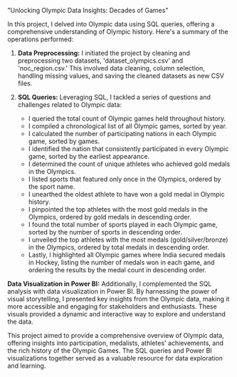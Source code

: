 "Unlocking Olympic Data Insights: Decades of Games"

In this project, I delved into Olympic data using SQL queries, offering a comprehensive understanding of Olympic history. Here's a summary of the operations performed:

1. **Data Preprocessing:** I initiated the project by cleaning and preprocessing two datasets, 'dataset_olympics.csv' and 'noc_region.csv.' This involved data cleaning, column selection, handling missing values, and saving the cleaned datasets as new CSV files.

2. **SQL Queries:** Leveraging SQL, I tackled a series of questions and challenges related to Olympic data:

   - I queried the total count of Olympic games held throughout history.
   - I compiled a chronological list of all Olympic games, sorted by year.
   - I calculated the number of participating nations in each Olympic game, sorted by games.
   - I identified the nation that consistently participated in every Olympic game, sorted by the earliest appearance.
   - I determined the count of unique athletes who achieved gold medals in the Olympics.
   - I listed sports that featured only once in the Olympics, ordered by the sport name.
   - I unearthed the oldest athlete to have won a gold medal in Olympic history.
   - I pinpointed the top athletes with the most gold medals in the Olympics, ordered by gold medals in descending order.
   - I found the total number of sports played in each Olympic game, sorted by the number of sports in descending order.
   - I unveiled the top athletes with the most medals (gold/silver/bronze) in the Olympics, ordered by total medals in descending order.
   - Lastly, I highlighted all Olympic games where India secured medals in Hockey, listing the number of medals won in each game, and ordering the results by the medal count in descending order.

**Data Visualization in Power BI:** Additionally, I complemented the SQL analysis with data visualization in Power BI. By harnessing the power of visual storytelling, I presented key insights from the Olympic data, making it more accessible and engaging for stakeholders and enthusiasts. These visuals provided a dynamic and interactive way to explore and understand the data.

This project aimed to provide a comprehensive overview of Olympic data, offering insights into participation, medalists, athletes' achievements, and the rich history of the Olympic Games. The SQL queries and Power BI visualizations together served as a valuable resource for data exploration and learning.